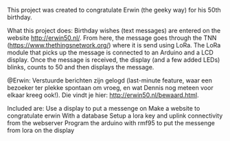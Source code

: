 This project was created to congratulate Erwin (the geeky way) for his 50th birthday.

What this project does:
Birthday wishes (text messages) are entered on the website http://erwin50.nl/.
From here, the message goes through the TNN (https://www.thethingsnetwork.org/) where it is send using LoRa.
The LoRa module that picks up the message is connected to an Arduino and a LCD display.
Once the message is received, the display (and a few added LEDs) blinks, counts to 50 and then displays the message.

@Erwin:
Verstuurde berichten zijn gelogd (last-minute feature, waar een bezoeker ter plekke spontaan om vroeg, en wat Dennis nog meteen voor elkaar kreeg ook!). Die vindt je hier: http://erwin50.nl/bewaard.html.

Included are:
Use a display to put a messenge on
Make a website to congratulate erwin
With a database
Setup a lora key and uplink connectivity from the webserver
Program the arduino with rmf95 to put the messenge from lora on the display
